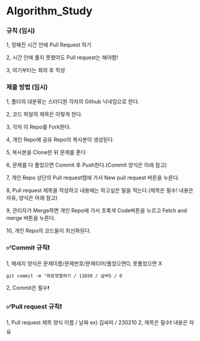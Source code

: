 # Algorithm_Study

 ### 규칙 (임시)

   1, 정해진 시간 안에 Pull Request 하기
   
   2, 시간 안에 풀지 못했어도 Pull request는 해야함!
   
   3, 여기부터는 회의 후 작성

 ### 제출 방법 (임시)

   1, 폴더의 대분류는 스터디원 각자의 Github 닉네임으로 한다.
   
   2, 코드 파일의 제목은 이렇게 한다.
   
   3, 각자 이 Repo를 Fork한다.
   
   4, 개인 Repo에 공유 Repo의 복사본이 생성된다.
   
   5, 복사본을 Clone한 뒤 문제를 푼다
   
   6, 문제를 다 풀었으면 Commit 후 Push한다.(Commit 양식은 아래 참고)
   
   7, 개인 Repo 상단의 Pull request탭에 가서 New pull request 버튼을 누른다.
   
   8, Pull request 제목을 작성하고 내용에는 하고싶은 말을 적는다.(제목은 필수! 내용은 자유, 양식은 아래 참고)
   
   9, 관리자가 Merge하면 개인 Repo에 가서 초록색 Code버튼을 누르고 Fetch and merge 버튼을 누른다.
   
   10, 개인 Repo의 코드들이 최신화된다.
   

 ### :white_check_mark:Commit 규칙:exclamation:

   1, 메세지 양식은 문제이름/문제번호/문제티어/풀었으면O, 못풀었으면 X

   ```git commit -m "좌표정렬하기 / 11650 / 실버5 / O```
  
   2, Commit은 필수:exclamation:

 ### :white_check_mark:Pull request 규칙:exclamation:
   1, Pull request 제목 양식
      이름 / 날짜 ex) 김싸피 / 230210
   2, 제목은 필수:exclamation: 내용은 자유

